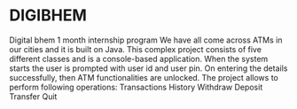 # DIGIBHEM
Digital bhem 1 month internship program
We have all come across ATMs in our cities and it is built on Java. This complex project
consists of
five different classes and is a console-based application. When the system starts the
user is
prompted with user id and user pin. On entering the details successfully, then ATM
functionalities
are unlocked. The project allows to perform following operations:
Transactions History
Withdraw
Deposit
Transfer
Quit
